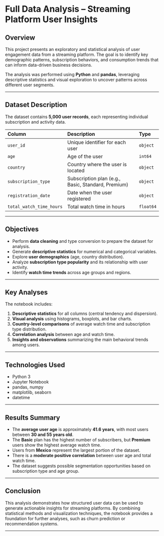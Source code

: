 # Full Data Analysis – Streaming Platform User Insights

## Overview
This project presents an exploratory and statistical analysis of user engagement data from a streaming platform. The goal is to identify key demographic patterns, subscription behaviors, and consumption trends that can inform data-driven business decisions.  

The analysis was performed using **Python** and **pandas**, leveraging descriptive statistics and visual exploration to uncover patterns across different user segments.

---

## Dataset Description
The dataset contains **5,000 user records**, each representing individual subscription and activity data.  

| Column | Description | Type |
|:--|:--|:--|
| `user_id` | Unique identifier for each user | `object` |
| `age` | Age of the user | `int64` |
| `country` | Country where the user is located | `object` |
| `subscription_type` | Subscription plan (e.g., Basic, Standard, Premium) | `object` |
| `registration_date` | Date when the user registered | `object` |
| `total_watch_time_hours` | Total watch time in hours | `float64` |

---

## Objectives
- Perform **data cleaning** and type conversion to prepare the dataset for analysis.  
- Generate **descriptive statistics** for numerical and categorical variables.  
- Explore **user demographics** (age, country distribution).  
- Analyze **subscription type popularity** and its relationship with user activity.  
- Identify **watch time trends** across age groups and regions.  

---

## Key Analyses
The notebook includes:
1. **Descriptive statistics** for all columns (central tendency and dispersion).  
2. **Visual analysis** using histograms, boxplots, and bar charts.  
3. **Country-level comparisons** of average watch time and subscription type distribution.  
4. **Correlation analysis** between age and watch time.  
5. **Insights and observations** summarizing the main behavioral trends among users.

---

## Technologies Used
- Python 3  
- Jupyter Notebook  
- pandas, numpy  
- matplotlib, seaborn  
- datetime  

---

## Results Summary
- The **average user age** is approximately **41.6 years**, with most users between **30 and 55 years old**.  
- The **Basic** plan has the highest number of subscribers, but **Premium** users show the highest average watch time.  
- Users from **Mexico** represent the largest portion of the dataset.  
- There is a **moderate positive correlation** between user age and total watch time.  
- The dataset suggests possible segmentation opportunities based on subscription type and age group.

---

## Conclusion
This analysis demonstrates how structured user data can be used to generate actionable insights for streaming platforms. By combining statistical methods and visualization techniques, the notebook provides a foundation for further analyses, such as churn prediction or recommendation systems.

---